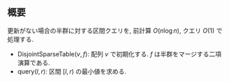 ## 概要

更新がない場合の半群に対する区間クエリを, 前計算 $O(n \log n)$, クエリ $O(1)$ で処理する.

* $\mathrm{DisjointSparseTable}(v, f)$: 配列 $v$ で初期化する. $f$ は半群をマージする二項演算である.
* $\mathrm{query}(l, r)$: 区間 $[l, r)$ の最小値を求める.
